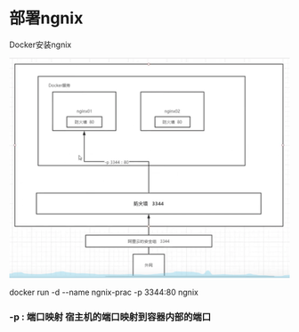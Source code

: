 # 部署ngnix

Docker安装ngnix



![暴露端口](./images/暴露端口.png) 

docker run -d  --name ngnix-prac   -p 3344:80 ngnix 

### -p  :  端口映射 宿主机的端口映射到容器内部的端口

